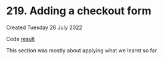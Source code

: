 # 219. Adding a checkout form
Created Tuesday 26 July 2022

Code [result](https://github.com/exemplar-codes/react-meals/commit/0a479f54da3c724846cf6bd9fee5306040ed996b)

This section was mostly about applying what we learnt so far.